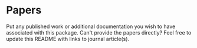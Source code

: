 # Papers

Put any published work or additional documentation you wish to have associated with this package. Can't provide the papers directly? Feel free to update this README with links to journal article(s).